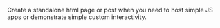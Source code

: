 Create a standalone html page or post when you need to host simple JS apps or demonstrate simple custom interactivity.
